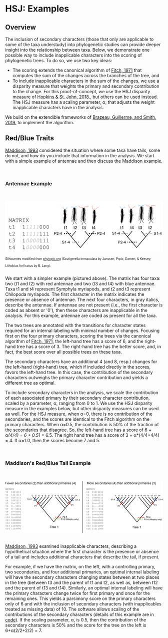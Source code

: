# HSJ:  Examples #

## Overview ##

The inclusion of secondary characters (those that only are applicable to some of the taxa understudy) into phylogenetic studies can provide deeper insight into the relationship between taxa.  Below, we demonstrate one possible way to include inapplicable characters into the scoring of phylogenetic trees.  To do so, we use two key ideas:

+ The scoring extends the canonical algorithm of [Fitch, 1971](https://doi.org/10.1093/sysbio/20.4.406) that computes the sum of the changes across the branches of the tree, and
+ To include inapplicable characters in the sum of the changes, we use a disparity measure that weights the primary and secondary contribution to the change.  For this proof-of-concept, we use the HSJ disparity measure of [Hopkins & St. John, 2018.](https://doi.org/10.1098/rspb.2018.1784), but others can be used instead.  The HSJ measure has a scaling parameter, &alpha;, that adjusts the weight inapplicable characters have in the analysis.  

We build on the extendible frameworks of [Brazeau, Guillerme, and Smith, 2019.](https://doi.org/10.1093/sysbio/syy083) to implement the algorithm.

## Red/Blue Traits ##

[Maddison, 1993](https://doi.org/10.1093/sysbio/42.4.576) considered the situation where some taxa have tails, some do not, and how do you include that information in the analysis.  We start with a simple example of antennae and then discuss the Maddison example.

&nbsp;

### Antennae Example ###

&nbsp;

![Image](comp_4taxaCROPPED.jpg)

<sup><sup>Silhouettes modified from [phylopic.org](phylopic.org) (Scutigerella immaculata by  Janssen, Prpic, Damen, & Keesey; Lithobius forficatus by B. Lang).</sup></sup>

We start with a simpler example (pictured above).  The  matrix  has four taxa: two (t1 and t2) with red antennae and two (t3 and t4) with blue antennae.  Taxa t1 and t4 represent Symphyla myriapods, and t2 and t3 represent Chilopoda myriapods. The first character in the matrix indicates the presence or absence of antennae.  The next four characters, in gray italics, describe the antennae.  If antennae are not present (i.e., the first character is coded as absent or '0'), then these characters are inapplicable in the analysis.  For this example, antennae are coded as present for all the taxa.

The two trees are annotated with the transitions for character states required for an internal labeling with minimal number of changes.  Focusing first on the four primary characters, scoring the trees via the canonical algorithm of [Fitch, 1971](https://doi.org/10.1093/sysbio/20.4.406), the left-hand tree has a score of 6, and the right-hand tree has a score of 3.  The right-hand tree has the better score, and, in fact, the best score over all possible trees on these taxa.

The secondary characters have an additional 4 (and 8, resp.) changes for the left-hand (right-hand) tree, which if included directly in the scores, favors the left-hand tree.  In this case, the contribution of the secondary characters outweighs the primary character contribution and yields a different tree as optimal.

To include secondary characters in the analysis, we scale the contribution of each associated primary by their secondary character contribution, scaled by a parameter, &alpha;, ranging from 0 to 1.  We use the HSJ disparity measure in the examples below, but other disparity measures can be used as well.  For the HSJ measure, when &alpha;=0, there is no contribution of the secondaries, and the scores are identical to the Fitch algorithm on the primary characters.  When
&alpha;=0.5, the contribution is 50% of the fraction of the secondaries that disagree.   So, the left-hand tree has a score of 6 + &alpha;*(4/4) = 6 + 0.5*1 = 6.5.  The right hand tree has a score of 3 + &alpha;*(4/4+4/4) = 4.  If &alpha;=1.0, then the scores become 7 and 5.

&nbsp;

### Maddison's Red/Blue Tail Example ###
&nbsp;

![Image](redBlueTree1.png)
&nbsp;

[Maddison, 1993](https://doi.org/10.1093/sysbio/42.4.576) examined inapplicable characters, describing a hypothetical situation where the first character is the presence or absence of a tail and includes additional characters that describe the tail, if present.  

For example, if we have the matrix, on the left, with a controlling primary, two secondaries, and four additional primaries, an optimal internal labeling will have the secondary characters changing states between at two places in the tree (between t3 and the parent of t1 and t2, as well as, between t12 and the parent of t13 and t14).  Similarly, an optimal internal labeling will have the primary characters change twice for first primary and once for the remaining ones.  This yields a parsimony score on the primary characters only of 6 and with the inclusion of secondary characters (with inapplicables treated as missing data) of 10.  The software allows scaling of the contributions of the secondary characters (details of this example are in [code](code/README.md)).  If the scaling parameter, &alpha;, is 0.5, then the contribution of the secondary characters is 50% and the score for the tree on the left is 6+&alpha;(2/2+2/2) = 7.
